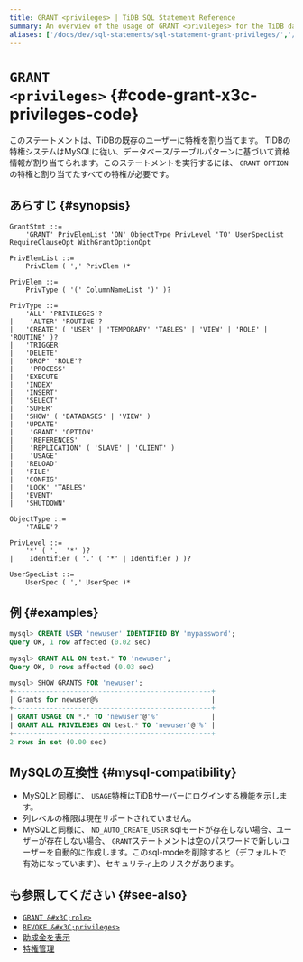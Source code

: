 ```yaml
---
title: GRANT <privileges> | TiDB SQL Statement Reference
summary: An overview of the usage of GRANT <privileges> for the TiDB database.
aliases: ['/docs/dev/sql-statements/sql-statement-grant-privileges/','/docs/dev/reference/sql/statements/grant-privileges/']
---
```


# <code>GRANT &#x3C;privileges></code> {#code-grant-x3c-privileges-code}

このステートメントは、TiDBの既存のユーザーに特権を割り当てます。 TiDBの特権システムはMySQLに従い、データベース/テーブルパターンに基づいて資格情報が割り当てられます。このステートメントを実行するには、 `GRANT OPTION`の特権と割り当てたすべての特権が必要です。

## あらすじ {#synopsis}

```ebnf+diagram
GrantStmt ::=
    'GRANT' PrivElemList 'ON' ObjectType PrivLevel 'TO' UserSpecList RequireClauseOpt WithGrantOptionOpt

PrivElemList ::=
    PrivElem ( ',' PrivElem )*

PrivElem ::=
    PrivType ( '(' ColumnNameList ')' )?

PrivType ::=
    'ALL' 'PRIVILEGES'?
|    'ALTER' 'ROUTINE'?
|   'CREATE' ( 'USER' | 'TEMPORARY' 'TABLES' | 'VIEW' | 'ROLE' | 'ROUTINE' )?
|   'TRIGGER'
|   'DELETE'
|   'DROP' 'ROLE'?
|    'PROCESS'
|   'EXECUTE'
|   'INDEX'
|   'INSERT'
|   'SELECT'
|   'SUPER'
|   'SHOW' ( 'DATABASES' | 'VIEW' )
|   'UPDATE'
|    'GRANT' 'OPTION'
|    'REFERENCES'
|    'REPLICATION' ( 'SLAVE' | 'CLIENT' )
|    'USAGE'
|   'RELOAD'
|   'FILE'
|   'CONFIG'
|   'LOCK' 'TABLES'
|   'EVENT'
|   'SHUTDOWN'

ObjectType ::=
    'TABLE'?

PrivLevel ::=
    '*' ( '.' '*' )?
|    Identifier ( '.' ( '*' | Identifier ) )?

UserSpecList ::=
    UserSpec ( ',' UserSpec )*
```

## 例 {#examples}

```sql
mysql> CREATE USER 'newuser' IDENTIFIED BY 'mypassword';
Query OK, 1 row affected (0.02 sec)

mysql> GRANT ALL ON test.* TO 'newuser';
Query OK, 0 rows affected (0.03 sec)

mysql> SHOW GRANTS FOR 'newuser';
+-------------------------------------------------+
| Grants for newuser@%                            |
+-------------------------------------------------+
| GRANT USAGE ON *.* TO 'newuser'@'%'             |
| GRANT ALL PRIVILEGES ON test.* TO 'newuser'@'%' |
+-------------------------------------------------+
2 rows in set (0.00 sec)
```

## MySQLの互換性 {#mysql-compatibility}

-   MySQLと同様に、 `USAGE`特権はTiDBサーバーにログインする機能を示します。
-   列レベルの権限は現在サポートされていません。
-   MySQLと同様に、 `NO_AUTO_CREATE_USER` sqlモードが存在しない場合、ユーザーが存在しない場合、 `GRANT`ステートメントは空のパスワードで新しいユーザーを自動的に作成します。このsql-modeを削除すると（デフォルトで有効になっています）、セキュリティ上のリスクがあります。

## も参照してください {#see-also}

-   [`GRANT &#x3C;role>`](/sql-statements/sql-statement-grant-role.md)
-   [`REVOKE &#x3C;privileges>`](/sql-statements/sql-statement-revoke-privileges.md)
-   [助成金を表示](/sql-statements/sql-statement-show-grants.md)
-   [特権管理](/privilege-management.md)

